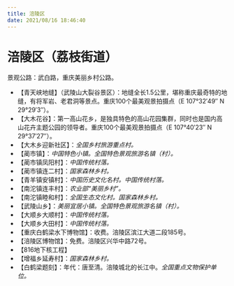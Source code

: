 ```yaml
---
title: 涪陵区
date: 2021/08/16 18:46:40
---
```


# 涪陵区（荔枝街道）
景观公路：武白路，重庆美丽乡村公路。  
* 【青天峡地缝】（武陵山大裂谷景区）：地缝全长1.5公里，堪称重庆最奇特的地缝，有将军岩、老君洞等景点。重庆100个最美观景拍摄点（E 107°32′49″ N 29°29′3″）。
* 【大木花谷】：第一高山花乡，是独具特色的高山花园集群，同时也是国内高山花卉主题公园的领导者。重庆100个最美观景拍摄点（E 107°40′23″ N 29°37′27″）。
* 【大木乡迎新社区】：*全国乡村旅游重点村。*
* 【蔺市镇】：*中国特色小镇。全国特色景观旅游名镇（村）。*
* 【蔺市镇凤阳村】：*中国传统村落。*
* 【蔺市镇连二村】：*国家森林乡村。*
* 【青羊镇安镇村】：*中国历史文化名村。中国传统村落。*
* 【南沱镇连丰村】：*农业部“美丽乡村”。*
* 【南沱镇睦和村】：*全国生态文化村。国家森林乡村。*
* 【武陵山乡】：*美丽宜居小镇。全国特色景观旅游名镇（村）。*
* 【大顺乡大顺村】：*中国传统村落。*
* 【大顺乡大田村】：*中国传统村落。*
* 【重庆白鹤梁水下博物馆】：收费。涪陵区滨江大道二段185号。
* 【涪陵区博物馆】：免费。涪陵区兴华中路72号。
* 【816地下核工程】
* 【增福乡延寿村】：*国家森林乡村。*
* 【白鹤梁题刻】：年代：唐至清。涪陵城北的长江中。*全国重点文物保护单位。*